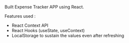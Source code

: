Built Expense Tracker APP using React.

Features used :
- React Context API
- React Hooks (useState, useContext)
- LocalStorage to sustain the values even after refreshing
